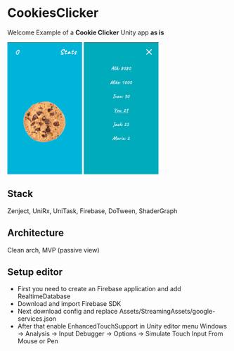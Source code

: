 # CookiesClicker

Welcome
Example of a **Cookie Clicker** Unity app **as is**

<img src="image.png?raw=true" alt="Cookie Clicker" width="170px" height="300px"/>
<img src="image2.png?raw=true" alt="Cookie Clicker" width="170px" height="300px"/>

## Stack

Zenject, UniRx, UniTask, Firebase, DoTween, ShaderGraph

## Architecture

Clean arch, MVP (passive view)

## Setup editor

- First you need to create an Firebase application and add RealtimeDatabase
- Download and import Firebase SDK
- Next download config and replace Assets/StreamingAssets/google-services.json
- After that enable EnhancedTouchSupport in Unity editor menu Windows -> Analysis -> Input Debugger -> Options -> Simulate Touch Input From Mouse or Pen
